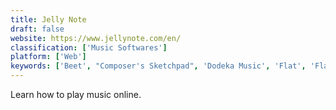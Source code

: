 ```yaml
---
title: Jelly Note
draft: false 
website: https://www.jellynote.com/en/
classification: ['Music Softwares']
platform: ['Web']
keywords: ['Beet', "Composer's Sketchpad", 'Dodeka Music', 'Flat', 'Flat for Education', 'Harmonix Music VR', 'Melodics Drums', 'Melody Jams', 'Metronaut', 'Musicly', 'Musicnotes', 'Musopen', 'Mutronome for iOS', 'Paradiddle', 'PolyDome VR', 'Scribd Sheet Music', 'Simply Piano', 'SoundSlice']
---
```

Learn how to play music online.